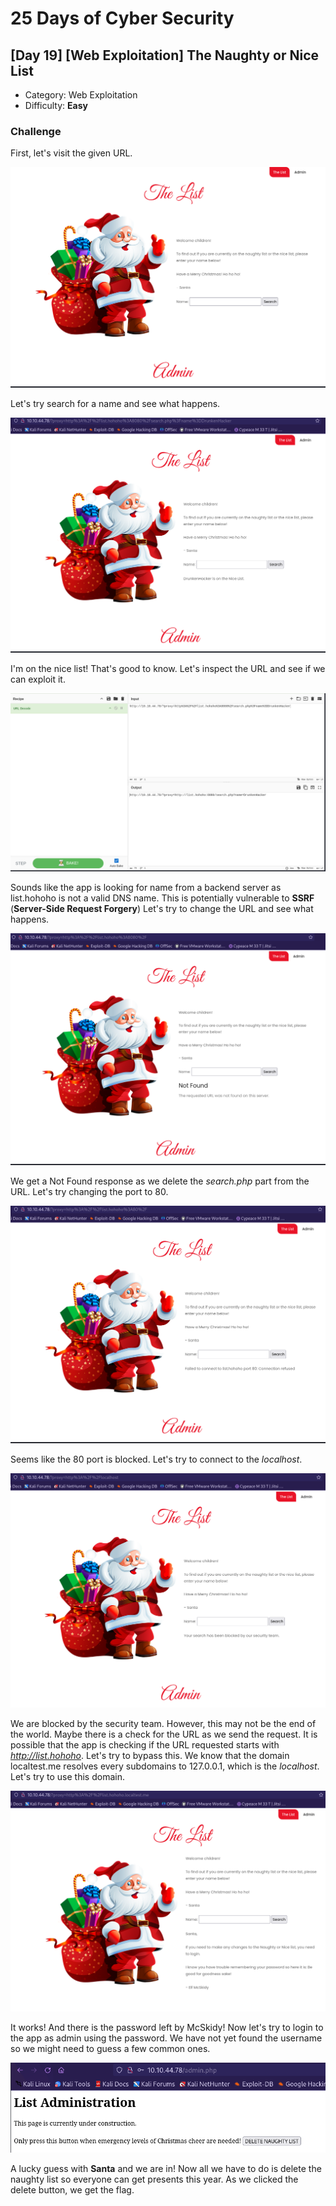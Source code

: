 # 25 Days of Cyber Security

## [Day 19] [Web Exploitation] The Naughty or Nice List

* Category: Web Exploitation
* Difficulty: **Easy**

### Challenge

First, let's visit the given URL.

![](home.png)

Let's try search for a name and see what happens.

![](search.png)

I'm on the nice list! That's good to know. Let's inspect the URL and see if we can exploit it.

![](cyberchef.png)

Sounds like the app is looking for name from a backend server as list.hohoho is not a valid DNS name. This is potentially vulnerable to **SSRF** (**Server-Side Request Forgery**) Let's try to change the URL and see what happens.

![](no-search.png)

We get a Not Found response as we delete the *search.php* part from the URL. Let's try changing the port to 80.

![](port80.png)

Seems like the 80 port is blocked. Let's try to connect to the *localhost*.

![](localhost.png)

We are blocked by the security team. However, this may not be the end of the world. Maybe there is a check for the URL as we send the request. It is possible that the app is checking if the URL requested starts with *http://list.hohoho*. Let's try to bypass this. We know that the domain localtest.me resolves every subdomains to 127.0.0.1, which is the *localhost*. Let's try to use this domain.

![](ssrf.png)

It works! And there is the password left by McSkidy! Now let's try to login to the app as admin using the password. We have not yet found the username so we might need to guess a few common ones.

![](admin.png)

A lucky guess with **Santa** and we are in! Now all we have to do is delete the naughty list so everyone can get presents this year. As we clicked the delete button, we get the flag.
